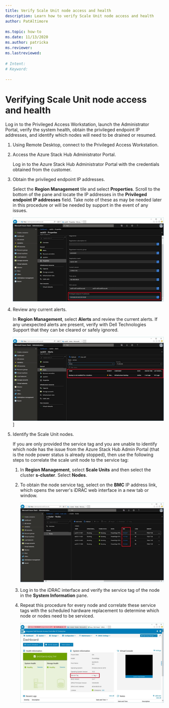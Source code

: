 ```yaml
---
title: Verify Scale Unit node access and health
description: Learn how to verify Scale Unit node access and health
author: PatAltimore

ms.topic: how-to
ms.date: 11/13/2020
ms.author: patricka
ms.reviewer: 
ms.lastreviewed: 

# Intent: 
# Keyword: 

---
```


# Verifying Scale Unit node access and health



Log in to the Privileged Access Workstation, launch the Administrator
Portal, verify the system health, obtain the privileged endpoint IP
addresses, and identify which nodes will need to be drained or
resumed.

1.  Using Remote Desktop, connect to the Privileged Access Workstation.

2.  Access the Azure Stack Hub Administrator Portal.

    Log in to the Azure Stack Hub Administrator Portal with the
    credentials obtained from the customer.
        
3.  Obtain the privileged endpoint IP addresses.


    Select the **Region Management** tile and
    select **Properties**. Scroll to the bottom of the pane and locate the
    IP addresses in the **Privileged endpoint IP addresses** field. Take
    note of these as may be needed later in this procedure or will be
    needed by support in the event of any issues.

    [![Screenshot that shows the 'Administration' page with the 'Privileged endpoint I P addresses' section highlighted.](media/image-18-inline.png)](media/image-18-expanded.png#lightbox)
    
4.  Review any current alerts.

    In **Region Management**, select **Alerts** and review the current
    alerts. If any unexpected alerts are present, verify with Dell
    Technologies Support that they can be cleared or safely ignored.
    
    [![Screenshot that shows the 'Properties' page with the 'Name' section highlighted.](media/image-19-inline.png)](media/image-19-expanded.png#lightbox)]
    
5.  Identify the Scale Unit nodes.

    If you are only provided the service tag and you are unable to
    identify which node has the issue from the Azure Stack Hub Admin
    Portal (that is the node power status is already stopped), then use
    the following steps to correlate the scale unit node to the service
    tag:
    
    1.  In **Region Management**, select **Scale Units** and then select the
        cluster **s-cluster**. Select **Nodes**.
    
    1.  To obtain the node service tag, select
        on the **BMC** IP address link, which opens the server's iDRAC web
        interface in a new tab or window.

        [![Screenshot that shows the 'Nodes' page with the 'BMC' column highlighted.](media/image-20-inline.png)](media/image-20-expanded.png#lightbox) 
    
    1.  Log in to the iDRAC interface and verify the service tag of the node
        in the **System Information** pane.
    
    1.  Repeat this procedure for every node
        and correlate these service tags with the scheduled hardware
        replacement to determine which node or nodes need to be serviced.

        [![Screenshot that shows the 'Dashboard' with the 'Service Tag' highlighted.](media/image-21-inline.png)](media/image-21-expanded.png#lightbox)
    
